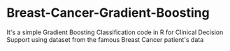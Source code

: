 # Breast-Cancer-Gradient-Boosting
It's a simple Gradient Boosting Classification code in R for Clinical Decision Support using dataset from the famous Breast Cancer patient's data
